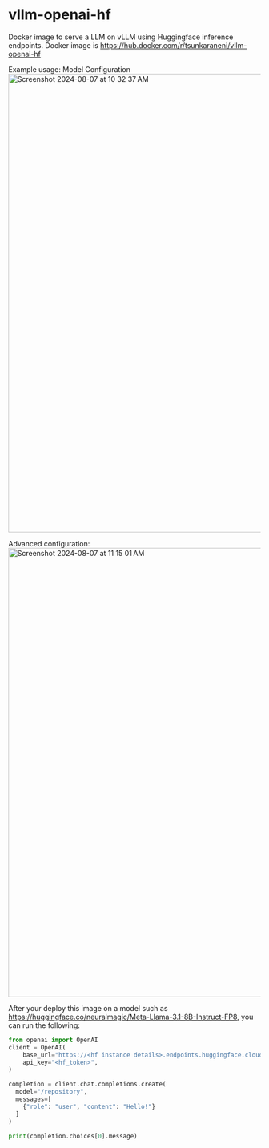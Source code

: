 # vllm-openai-hf
 Docker image to serve a LLM on vLLM using Huggingface inference endpoints.
 Docker image is https://hub.docker.com/r/tsunkaraneni/vllm-openai-hf

 Example usage:
 Model Configuration
<img width="916" alt="Screenshot 2024-08-07 at 10 32 37 AM" src="https://github.com/user-attachments/assets/d2dc9c06-ecb6-4812-8221-861db5ea0827">

Advanced configuration:
<img width="897" alt="Screenshot 2024-08-07 at 11 15 01 AM" src="https://github.com/user-attachments/assets/324fd8b4-92e2-4bfd-9897-b0ec9fa31971">

After your deploy this image on a model such as https://huggingface.co/neuralmagic/Meta-Llama-3.1-8B-Instruct-FP8⁠, you can run the following:

```python
from openai import OpenAI
client = OpenAI(
    base_url="https://<hf instance details>.endpoints.huggingface.cloud/v1",
    api_key="<hf_token>",
)

completion = client.chat.completions.create(
  model="/repository",
  messages=[
    {"role": "user", "content": "Hello!"}
  ]
)

print(completion.choices[0].message)
```
